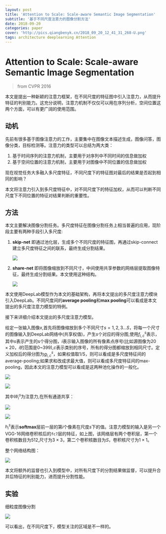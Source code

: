 ```yaml
---
layout: post
title: 'Attention to Scale: Scale-aware Semantic Image Segmentation'
subtitle: '基于不同尺度注意力的图像分割方法'
date: 2018-09-20
categories: paper
cover: 'http://pics.qiangbenyk.cn/2018_09_20_12_41_31_268-U.png'
tags: architecture deeplearning Attention
---
```


# Attention to Scale: Scale-aware Semantic Image Segmentation

> from CVPR 2016

本文是提出一种新颖的注意力框架，在不同尺度的特征图中引入注意力，从而提升特征的判别能力。这充分说明，注意力机制不仅仅可以用在序列分析，空间位置这两个方面，可以有更广阔的使用范围。

## 动机

先前有很多基于图像注意力的工作，主要集中在图像文本描述生成，图像问答，图像分类，目标检测等。注意力的类型可以总结为两大类：

1. 基于时间序列的注意力机制，主要用于对序列中不同时间的信息做加权
2. 基于空间位置的注意力机制，主要用于对图像中不同位置的信息做加权

现在视觉任务大多融入多尺度特征，不同尺度下的特征图对最后的结果是否起到相同的影响？

本文将注意力引入到多尺度特征中，对不同尺度下的特征加权，从而可以判断不同尺度下不同位置的特征对结果判断的重要性。

## 方法

本文主要解决图像分割任务。多尺度特征在图像分割任务上相当普遍的应用，现阶段主要有两种手段引入多尺度:

1. **skip-net** 即通过池化层，生成多个不同尺度的特征图，再通过skip-connect建立多尺度特征之间的联系，最终生成分割结果。

   ![](http://pics.qiangbenyk.cn/2018_09_20_13_23_45_446-e.png)

2. **share-net** 即将图像缩放到不同尺寸，中间使用共享参数的网络层提取图像特征，最终生成分割结果。本文使用这种结构。

   ![](http://pics.qiangbenyk.cn/2018_09_20_13_24_25_743-C.png)

本文使用DeepLab模型作为本文的基础架构，再将本文提出的多尺度注意力模块引入DeepLab。不同尺度间的**average pooling**和**max pooling**可以看成是本文提出的多尺度注意力模型的特例。

接下来详细介绍本文提出的多尺度注意力模型。

给定一张输入图像$x$,首先将图像缩放到多个不同尺寸$s=1,2,3…S$，将每一个尺寸的图像输入到DeepLab网络中(共享权值)，产生$s$个对应的得分图,使用$f_{i,c}^s$表示，其中$s$表示产生的s个得分图，$i$表示输入图像的所有像素点序号(比如源图像为$20\times 20$，$i$的范围是0~399),$c$表示类别的序号，所有的得分图都缩放到相同尺寸。定义加权后的得分图为$g_{i,c}^s​$，如果权值取1/S，则可以看成是多尺度特征间的average-pooling;如果求和改成求最大值，则可以看成多尺度特征间的max-pooling，因此本文的注意力模型可以看成是这两种池化操作的一般化。

![](http://pics.qiangbenyk.cn/2018_09_20_13_41_13_113-e.png)

![](http://pics.qiangbenyk.cn/2018_09_20_13_50_00_138-h.png)

其中$W_i^s$为注意力,在所有通道共享：

![](http://pics.qiangbenyk.cn/2018_09_20_13_42_09_246-i.png)

![](http://pics.qiangbenyk.cn/2018_09_20_13_50_27_356-b.png)

$h_i^s$表示**softmax**层前一层的第$i$个像素在尺度$s$下的值。注意力模型的输入是另一个VGG-16网络卷积核后的`fc7`层的特征，如上图，该网络层有两个卷积层，第一个卷积核数目为512,尺寸为$3\times 3$，第二个卷积核数目为$S$，卷积核尺寸为$1\times 1$。

整个网络结构图：

![](http://pics.qiangbenyk.cn/2018_09_20_12_41_31_268-U.png)

本文将额外的监督也引入到模型中，对所有尺度下的分割结果做监督，可以提升合并后特征的判别能力，进而提升分割性能。

## 实验

细粒度图像分割

![](http://pics.qiangbenyk.cn/2018_09_20_15_07_14_304-Z.png)

可以看出，在不同尺度下，模型关注的区域是不一样的。

